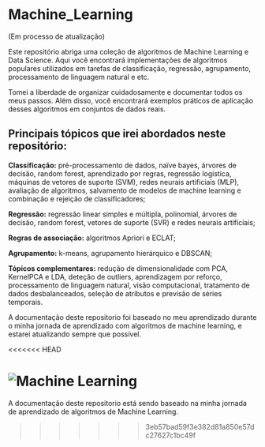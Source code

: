 # Machine_Learning
(Em processo de atualização)

Este repositório abriga uma coleção de algoritmos de Machine Learning e Data Science. Aqui você encontrará implementações de algoritmos populares utilizados em tarefas de classificação, regressão, agrupamento, processamento de linguagem natural e etc.

Tomei a liberdade de organizar cuidadosamente e documentar todos os meus passos. Além disso, você encontrará exemplos práticos de aplicação desses algoritmos em conjuntos de dados reais.

## Principais tópicos que irei abordados neste repositório:

**Classificação:** pré-processamento de dados, naïve bayes, árvores de decisão, random forest, aprendizado por regras, regressão logística, máquinas de vetores de suporte (SVM), redes neurais artificiais (MLP), avaliação de algoritmos, salvamento de modelos de machine learning e combinação e rejeição de classificadores;

**Regressão:** regressão linear simples e múltipla, polinomial, árvores de decisão, random forest, vetores de suporte (SVR) e redes neurais artificiais;

**Regras de associação:** algoritmos Apriori e ECLAT;

**Agrupamento:** k-means, agrupamento hierárquico e DBSCAN;

**Tópicos complementares:** redução de dimensionalidade com PCA, KernelPCA e LDA, deteção de outliers, aprendizagem por reforço, processamento de linguagem natural, visão computacional, tratamento de dados desbalanceados, seleção de atributos e previsão de séries temporais.


A documentação deste repositorio foi baseado no meu aprendizado durante o minha jornada de aprendizado com algoritmos de machine learning, e estarei atualizando sempre que possível.

<<<<<<< HEAD

![Machine Learning](https://cdn-dgmnm.nitrocdn.com/LHsjuemVzrAvilkBHAIXDtrqvflBFfgP/assets/images/source/rev-8c04f8c/www.cardinalpeak.com/wp-content/uploads/2021/01/machine-learning-1024x535.jpg)
=======
A documentação deste repositorio está sendo baseado na minha jornada de aprendizado de algoritmos de Machine Learning.
>>>>>>> 3eb57bad59f3e382d81a850e57dc27627c1bc49f
